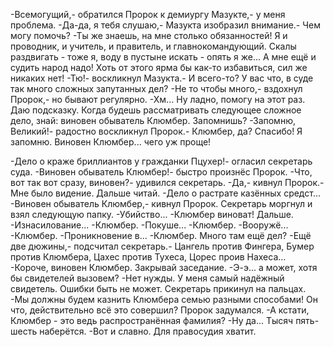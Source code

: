   -Всемогущий,- обратился Пророк к демиургу Мазукте,- у меня проблема.
-Да-да, я тебя слушаю,- Мазукта изобразил внимание.- Чем могу помочь?
-Ты же знаешь, на мне столько обязанностей! Я и проводник, и учитель, и правитель, и главнокомандующий. Скалы раздвигать - тоже я, воду в пустыне искать - опять я же... А мне ещё и судить народ надо! Хоть от этого ярма бы как-то избавиться, сил же никаких нет!
-Тю!- воскликнул Мазукта.- И всего-то? У вас что, в суде так много сложных запутанных дел?
-Не то чтобы много,- вздохнул Пророк,- но бывают регулярно.
-Хм... Ну ладно, помогу на этот раз. Даю подсказку. Когда будешь рассматривать следующее сложное дело, знай: виновен обыватель Клюмбер. Запомнишь?
-Запомню, Великий!- радостно воскликнул Пророк.- Клюмбер, да? Спасибо! Я запомню. Виновен Клюмбер... чего уж проще!

-Дело о краже бриллиантов у гражданки Пцухер!- огласил секретарь суда.
-Виновен обыватель Клюмбер!- быстро произнёс Пророк.
-Что, вот так вот сразу, виновен?- удивился секретарь.
-Да,- кивнул Пророк.- Мне было видение. Дальше читай.
-Дело о растрате казённых средст...
-Виновен обыватель Клюмбер,- кивнул Пророк.
Секретарь моргнул и взял следующую папку.
-Убийство...
-Клюмбер виноват! Дальше.
-Изнасилование...
-Клюмбер.
-Покуше...
-Клюмбер.
-Вооружё...
-Клюмбер.
-Проникновение в...
-Клюмбер. Много там ещё дел?
-Ещё две дюжины,- подсчитал секретарь.- Цангель против Фингера, Бумер против Клюмбера, Цахес против Тухеса, Цорес проив Нахеса...
-Короче, виновен Клюмбер. Закрывай заседание.
-Э-э... а может, хотя бы свидетелей вызовем?
-Нет нужды. У меня самый надёжный свидетель. Ошибки быть не может.
Секретарь прикинул на пальцах.
-Мы должны будем казнить Клюмбера семью разными способами! Он что, действительно всё это совершил?
Пророк задумался.
-А кстати, Клюмбер - это ведь распространённая фамилия?
-Ну да... Тысяч пять-шесть наберётся.
-Вот и славно. Для правосудия хватит.      